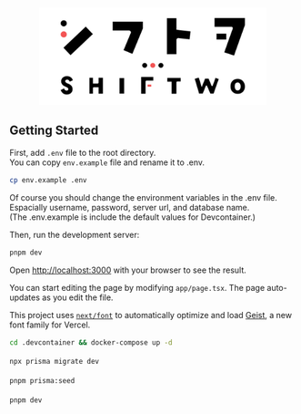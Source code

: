 <div align="center">
<img src="https://raw.githubusercontent.com/shiftwo-app/shiftwo/main/.github/logo_standard.svg" alt="Shiftwo / シフトヲ" style="width: 400px; max-width: 100%x;" />
</div>

## Getting Started

First, add `.env` file to the root directory.  
You can copy `env.example` file and rename it to .env.

```bash
cp env.example .env
```

Of course you should change the environment variables in the .env file.  
Espacially username, password, server url, and database name.  
(The .env.example is include the default values for Devcontainer.)

Then, run the development server:

```bash
pnpm dev
```

Open [http://localhost:3000](http://localhost:3000) with your browser to see the result.

You can start editing the page by modifying `app/page.tsx`. The page auto-updates as you edit the file.

This project uses [`next/font`](https://nextjs.org/docs/app/building-your-application/optimizing/fonts) to automatically optimize and load [Geist](https://vercel.com/font), a new font family for Vercel.

```bash
cd .devcontainer && docker-compose up -d

npx prisma migrate dev

pnpm prisma:seed

pnpm dev
```
